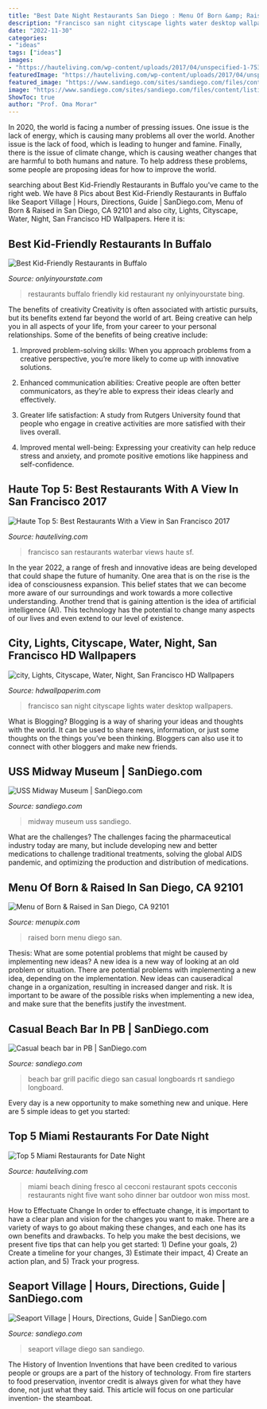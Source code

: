 ```yaml
---
title: "Best Date Night Restaurants San Diego : Menu Of Born &amp; Raised In San Diego, Ca 92101"
description: "Francisco san night cityscape lights water desktop wallpapers"
date: "2022-11-30"
categories:
- "ideas"
tags: ["ideas"]
images:
- "https://hauteliving.com/wp-content/uploads/2017/04/unspecified-1-753x501.jpg"
featuredImage: "https://hauteliving.com/wp-content/uploads/2017/04/unspecified-1-753x501.jpg"
featured_image: "https://www.sandiego.com/sites/sandiego.com/files/content/listing/thumbnail/uss_midway_museum_2.jpg"
image: "https://www.sandiego.com/sites/sandiego.com/files/content/listing/thumbnail/uss_midway_museum_2.jpg"
ShowToc: true
author: "Prof. Oma Morar"
---
```



In 2020, the world is facing a number of pressing issues. One issue is the lack of energy, which is causing many problems all over the world. Another issue is the lack of food, which is leading to hunger and famine. Finally, there is the issue of climate change, which is causing weather changes that are harmful to both humans and nature. To help address these problems, some people are proposing ideas for how to improve the world.

	

		
searching about Best Kid-Friendly Restaurants in Buffalo you've came to the right web. We have 8 Pics about Best Kid-Friendly Restaurants in Buffalo like Seaport Village | Hours, Directions, Guide | SanDiego.com, Menu of Born &amp; Raised in San Diego, CA 92101 and also city, Lights, Cityscape, Water, Night, San Francisco HD Wallpapers. Here it is:
		
    
## Best Kid-Friendly Restaurants In Buffalo

<img loading=lazy src="http://cdn.onlyinyourstate.com/wp-content/uploads/2017/07/14022340_1479203282095514_576993552407187685_n.jpg" onerror="this.onerror=null;this.src='https://tse1.mm.bing.net/th?id=OIP.GlAnEas4H5io8Gll05TeiwHaFj&amp;pid=15.1';" alt="Best Kid-Friendly Restaurants in Buffalo">

_Source: onlyinyourstate.com_

>restaurants buffalo friendly kid restaurant ny onlyinyourstate bing. 

	

The benefits of creativity
Creativity is often associated with artistic pursuits, but its benefits extend far beyond the world of art. Being creative can help you in all aspects of your life, from your career to your personal relationships.
Some of the benefits of being creative include:

1. Improved problem-solving skills: When you approach problems from a creative perspective, you’re more likely to come up with innovative solutions.

2. Enhanced communication abilities: Creative people are often better communicators, as they’re able to express their ideas clearly and effectively.

3. Greater life satisfaction: A study from Rutgers University found that people who engage in creative activities are more satisfied with their lives overall.

4. Improved mental well-being: Expressing your creativity can help reduce stress and anxiety, and promote positive emotions like happiness and self-confidence.

    
## Haute Top 5: Best Restaurants With A View In San Francisco 2017

<img loading=lazy src="https://hauteliving.com/wp-content/uploads/2017/04/unspecified-1-753x501.jpg" onerror="this.onerror=null;this.src='https://tse4.mm.bing.net/th?id=OIP.sxfYh4zT7VNiIWe2pk3P_wHaE7&amp;pid=15.1';" alt="Haute Top 5: Best Restaurants With a View in San Francisco 2017">

_Source: hauteliving.com_

>francisco san restaurants waterbar views haute sf. 

	

In the year 2022, a range of fresh and innovative ideas are being developed that could shape the future of humanity. One area that is on the rise is the idea of consciousness expansion. This belief states that we can become more aware of our surroundings and work towards a more collective understanding. Another trend that is gaining attention is the idea of artificial intelligence (AI). This technology has the potential to change many aspects of our lives and even extend to our level of existence.

    
## City, Lights, Cityscape, Water, Night, San Francisco HD Wallpapers

<img loading=lazy src="https://hdwallpaperim.com/wp-content/uploads/2017/08/25/454318-city-lights-cityscape-water-night-San_Francisco.jpg" onerror="this.onerror=null;this.src='https://tse4.mm.bing.net/th?id=OIP.WL2nqDF157Q5UO7Bwya6FwHaE_&amp;pid=15.1';" alt="city, Lights, Cityscape, Water, Night, San Francisco HD Wallpapers">

_Source: hdwallpaperim.com_

>francisco san night cityscape lights water desktop wallpapers. 

	

What is Blogging?
Blogging is a way of sharing your ideas and thoughts with the world. It can be used to share news, information, or just some thoughts on the things you’ve been thinking. Bloggers can also use it to connect with other bloggers and make new friends.

    
## USS Midway Museum | SanDiego.com

<img loading=lazy src="https://www.sandiego.com/sites/sandiego.com/files/content/listing/thumbnail/uss_midway_museum_2.jpg" onerror="this.onerror=null;this.src='https://tse1.mm.bing.net/th?id=OIP.p8YOCACIfZy5_uyUTo90hgHaE5&amp;pid=15.1';" alt="USS Midway Museum | SanDiego.com">

_Source: sandiego.com_

>midway museum uss sandiego. 

	

What are the challenges?
The challenges facing the pharmaceutical industry today are many, but include developing new and better medications to challenge traditional treatments, solving the global AIDS pandemic, and optimizing the production and distribution of medications.

    
## Menu Of Born &amp; Raised In San Diego, CA 92101

<img loading=lazy src="https://www.menupix.com/menus/20180337886_04.jpg" onerror="this.onerror=null;this.src='https://tse4.mm.bing.net/th?id=OIP.Pv0bEWJMj-2c5gscn_wb7wHaJ4&amp;pid=15.1';" alt="Menu of Born &amp; Raised in San Diego, CA 92101">

_Source: menupix.com_

>raised born menu diego san. 

	

Thesis: What are some potential problems that might be caused by implementing new ideas?
A new idea is a new way of looking at an old problem or situation. There are potential problems with implementing a new idea, depending on the implementation. New ideas can causeradical change in a organization, resulting in increased danger and risk. It is important to be aware of the possible risks when implementing a new idea, and make sure that the benefits justify the investment.

    
## Casual Beach Bar In PB | SanDiego.com

<img loading=lazy src="http://www.sandiego.com/sites/default/files/content/article/thumbnail/longboards.jpg" onerror="this.onerror=null;this.src='https://tse1.mm.bing.net/th?id=OIP.QP2WVpYuNh2od2VMFwb-pgHaE8&amp;pid=15.1';" alt="Casual beach bar in PB | SanDiego.com">

_Source: sandiego.com_

>beach bar grill pacific diego san casual longboards rt sandiego longboard. 

	

Every day is a new opportunity to make something new and unique. Here are 5 simple ideas to get you started: 

    
## Top 5 Miami Restaurants For Date Night

<img loading=lazy src="https://hauteliving.com/wp-content/uploads/2014/09/Cecconis-3.jpg" onerror="this.onerror=null;this.src='https://tse2.mm.bing.net/th?id=OIP.W19TluKy3UoPCPB3zUp1mAHaE8&amp;pid=15.1';" alt="Top 5 Miami Restaurants for Date Night">

_Source: hauteliving.com_

>miami beach dining fresco al cecconi restaurant spots cecconis restaurants night five want soho dinner bar outdoor won miss most. 

	

How to Effectuate Change
In order to effectuate change, it is important to have a clear plan and vision for the changes you want to make. There are a variety of ways to go about making these changes, and each one has its own benefits and drawbacks. To help you make the best decisions, we present five tips that can help you get started: 1) Define your goals, 2) Create a timeline for your changes, 3) Estimate their impact, 4) Create an action plan, and 5) Track your progress.

    
## Seaport Village | Hours, Directions, Guide | SanDiego.com

<img loading=lazy src="https://www.sandiego.com/sites/sandiego.com/files/content/listing/thumbnail/seaport_village_5.jpg" onerror="this.onerror=null;this.src='https://tse2.mm.bing.net/th?id=OIP.OrIy7sSD_NTcmoDPmj0HlQHaFC&amp;pid=15.1';" alt="Seaport Village | Hours, Directions, Guide | SanDiego.com">

_Source: sandiego.com_

>seaport village diego san sandiego. 

	

The History of Invention
Inventions that have been credited to various people or groups are a part of the history of technology. From fire starters to food preservation, inventor credit is always given for what they have done, not just what they said. This article will focus on one particular invention- the steamboat.

